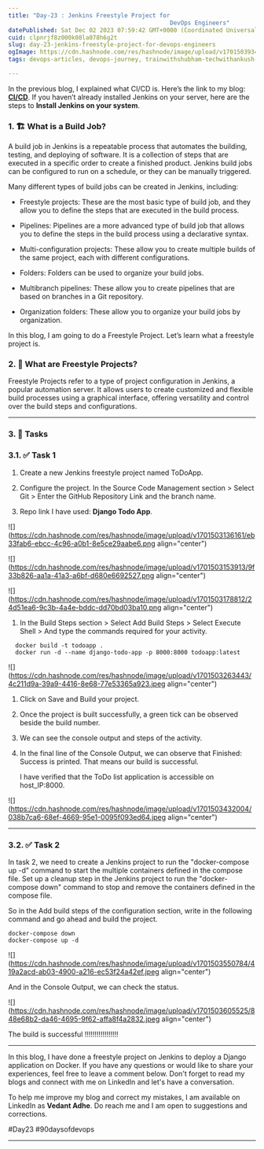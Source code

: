 ```yaml
---
title: "Day-23 : Jenkins Freestyle Project for 
                                              DevOps Engineers"
datePublished: Sat Dec 02 2023 07:59:42 GMT+0000 (Coordinated Universal Time)
cuid: clpnrjf8z000k08la078h6g2t
slug: day-23-jenkins-freestyle-project-for-devops-engineers
ogImage: https://cdn.hashnode.com/res/hashnode/image/upload/v1701503934483/5f748175-9f75-4969-b85c-d130ad0cbdd8.jpeg
tags: devops-articles, devops-journey, trainwithshubham-techwithankush-seekhoaursikhao-twscommunitybuilders-90daysofdevops-connections-growth-community-learning-linkedin-devops-awsdevops-awscloud-awscommunity-aws-docker-dockercontainer-dockerhub-kubernetescluster-kubernetesservices-kubernetes-jenkins-ansible-ansibleautomates-linuxsystemadministration-linuxfoundation-linux-git-github-terraform-grafana-prometheus-cicd-cicdpipelines

---
```


In the previous blog, I explained what CI/CD is. Here’s the link to my blog: [**CI/CD**](https://muditm12.hashnode.dev/day-22-getting-started-with-jenkins#heading-1-cicd). If you haven’t already installed Jenkins on your server, here are the steps to **Install Jenkins on your system**.

### **1\. 🏗️ What is a Build Job?**

A build job in Jenkins is a repeatable process that automates the building, testing, and deploying of software. It is a collection of steps that are executed in a specific order to create a finished product. Jenkins build jobs can be configured to run on a schedule, or they can be manually triggered.

Many different types of build jobs can be created in Jenkins, including:

* Freestyle projects: These are the most basic type of build job, and they allow you to define the steps that are executed in the build process.
    
* Pipelines: Pipelines are a more advanced type of build job that allows you to define the steps in the build process using a declarative syntax.
    
* Multi-configuration projects: These allow you to create multiple builds of the same project, each with different configurations.
    
* Folders: Folders can be used to organize your build jobs.
    
* Multibranch pipelines: These allow you to create pipelines that are based on branches in a Git repository.
    
* Organization folders: These allow you to organize your build jobs by organization.
    

In this blog, I am going to do a Freestyle Project. Let’s learn what a freestyle project is.

### **2\. 🎨 What are Freestyle Projects?**

Freestyle Projects refer to a type of project configuration in Jenkins, a popular automation server. It allows users to create customized and flexible build processes using a graphical interface, offering versatility and control over the build steps and configurations.

---

### **3\. 📝 Tasks**

### **3.1. ✅ Task 1**

1. Create a new Jenkins freestyle project named ToDoApp.
    
2. Configure the project. In the Source Code Management section &gt; Select Git &gt; Enter the GitHub Repository Link and the branch name.
    
3. Repo link I have used: **Django Todo App**.
    

![](https://cdn.hashnode.com/res/hashnode/image/upload/v1701503136161/eb33fab6-ebcc-4c96-a0b1-8e5ce29aabe6.png align="center")

![](https://cdn.hashnode.com/res/hashnode/image/upload/v1701503153913/9f33b826-aa1a-41a3-a6bf-d680e6692527.png align="center")

![](https://cdn.hashnode.com/res/hashnode/image/upload/v1701503178812/24d51ea6-9c3b-4a4e-bddc-dd70bd03ba10.png align="center")

1. In the Build Steps section &gt; Select Add Build Steps &gt; Select Execute Shell &gt; And type the commands required for your activity.
    

```abap
  docker build -t todoapp .
  docker run -d --name django-todo-app -p 8000:8000 todoapp:latest
```

![](https://cdn.hashnode.com/res/hashnode/image/upload/v1701503263443/4c211d9a-39a9-4416-8e68-77e53365a923.jpeg align="center")

1. Click on Save and Build your project.
    
2. Once the project is built successfully, a green tick can be observed beside the build number.
    
3. We can see the console output and steps of the activity.
    
4. In the final line of the Console Output, we can observe that Finished: Success is printed. That means our build is successful.
    
    I have verified that the ToDo list application is accessible on host\_IP:8000.
    

![](https://cdn.hashnode.com/res/hashnode/image/upload/v1701503432004/038b7ca6-68ef-4669-95e1-0095f093ed64.jpeg align="center")

---

### **3.2. ✅ Task 2**

In task 2, we need to create a Jenkins project to run the "docker-compose up -d" command to start the multiple containers defined in the compose file. Set up a cleanup step in the Jenkins project to run the "docker-compose down" command to stop and remove the containers defined in the compose file.

So in the Add build steps of the configuration section, write in the following command and go ahead and build the project.

```abap
docker-compose down
docker-compose up -d
```

![](https://cdn.hashnode.com/res/hashnode/image/upload/v1701503550784/419a2acd-ab03-4900-a216-ec53f24a42ef.jpeg align="center")

And in the Console Output, we can check the status.

![](https://cdn.hashnode.com/res/hashnode/image/upload/v1701503605525/848e68b2-da46-4695-9f62-affa8f4a2832.jpeg align="center")

The build is successful !!!!!!!!!!!!!!!!!

---

In this blog, I have done a freestyle project on Jenkins to deploy a Django application on Docker. If you have any questions or would like to share your experiences, feel free to leave a comment below. Don't forget to read my blogs and connect with me on LinkedIn and let's have a conversation.

To help me improve my blog and correct my mistakes, I am available on LinkedIn as **Vedant Adhe**. Do reach me and I am open to suggestions and corrections.

#Day23 #90daysofdevops

---